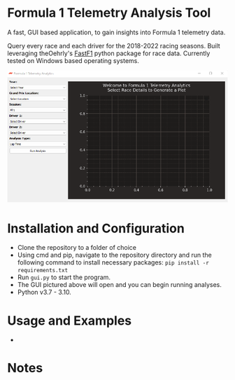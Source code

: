 # Formula 1 Telemetry Analysis Tool
A fast, GUI based application, to gain insights into Formula 1 telemetry data. 

Query every race and each driver for the 2018-2022 racing seasons. Built leveraging theOehrly's [FastF1](https://github.com/theOehrly/Fast-F1) python package for race data. Currently tested on Windows based operating systems.

![](/mkdwn/main_screen.png)

# Installation and Configuration
- Clone the repository to a folder of choice
- Using cmd and pip, navigate to the repository directory and run the following command to install necessary packages: `pip install -r requirements.txt`
- Run `gui.py` to start the program.
- The GUI pictured above will open and you can begin running analyses.
- Python v3.7 - 3.10.

# Usage and Examples
- 

# Notes
